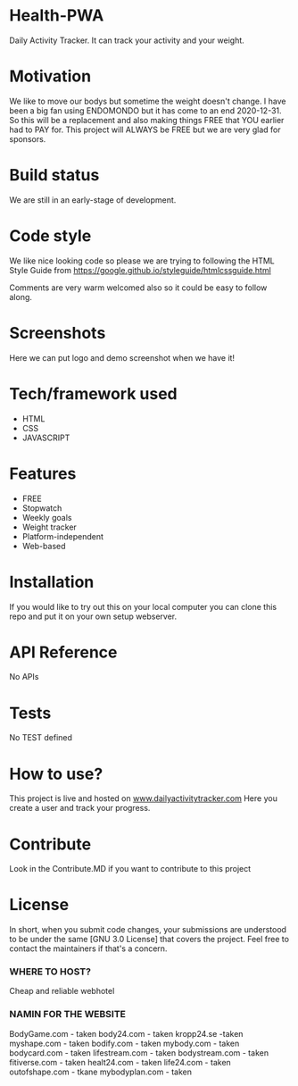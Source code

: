 # Health-PWA
Daily Activity Tracker. 
It can track your activity and your weight.

# Motivation
We like to move our bodys but sometime the weight doesn't change. I have been a big fan using 
ENDOMONDO but it has come to an end 2020-12-31. So this will be a replacement and also making things 
FREE that YOU earlier had to PAY for. This project will ALWAYS be FREE but we are very glad for sponsors. 

# Build status
We are still in an early-stage of development. 

# Code style
We like nice looking code so please we are trying to following the HTML Style Guide from https://google.github.io/styleguide/htmlcssguide.html

Comments are very warm welcomed also so it could be easy to follow along.

# Screenshots
Here we can put logo and demo screenshot when we have it!

# Tech/framework used
* HTML
* CSS
* JAVASCRIPT

# Features
* FREE
* Stopwatch
* Weekly goals
* Weight tracker
* Platform-independent
* Web-based

# Installation
If you would like to try out this on your local computer you can clone this repo and put it on your own setup webserver.

# API Reference
No APIs

# Tests 
No TEST defined

# How to use? 
This project is live and hosted on www.dailyactivitytracker.com Here you create a user and track your progress.

# Contribute
Look in the Contribute.MD if you want to contribute to this project

# License
In short, when you submit code changes, your submissions are understood to be under the same [GNU 3.0 License] that covers the project. Feel free to contact the maintainers if that's a concern.


### WHERE TO HOST?
Cheap and reliable webhotel 

### NAMIN FOR THE WEBSITE
BodyGame.com - taken
body24.com - taken
kropp24.se -taken
myshape.com - taken
bodify.com - taken
mybody.com - taken
bodycard.com - taken
lifestream.com - taken
bodystream.com - taken 
fitiverse.com - taken
healt24.com - taken
life24.com - taken
outofshape.com - tkane
mybodyplan.com - taken

